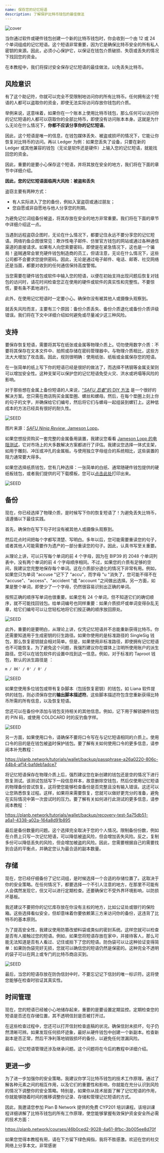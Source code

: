 ```yaml
---
name: 保存您的记忆短语
description: 了解保护比特币钱包的最佳做法
---
```

![cover](assets/cover.webp)

当你通过软件或硬件钱包创建一个新的比特币钱包时，你会收到一个由 12 或 24 个单词组成的记忆短语。这个短语非常重要，因为它是确保比特币安全的所有私人密钥的来源。因此，必须小心保护它，以保证在钱包介质破损、失窃或丢失的情况下找回您的资金。

在本教程中，我们将探讨安全保存记忆短语的最佳做法，以免丢失比特币。

## 风险意识

有了这个助记符，你就可以完全不受限制地访问你的所有比特币。任何拥有这个短语的人都可以盗取你的资金，即使无法实际访问存放你钱包的介质。

举例来说，这意味着，如果你在一个账本上使用比特币钱包，那么任何可以访问你的记忆短语的人都可以窃取你的全部比特币，即使没有访问账本本身。这就是为什么无论在什么情况下，**你都不应该分享你的记忆短语**。

因此，这个短语是唯一的信息，在钱包媒体丢失、被盗或损坏的情况下，它能让你恢复对比特币的访问。再以 Ledger 为例：如果您丢失了设备，只要在新的 Ledger 或其他兼容的钱包（无论是软件还是硬件）上输入您的记忆短语，就能找回您的资金。

因此，重要的是要小心保存这个短语，并将其放在安全的地方，我们将在下面的章节中详细介绍。

**因此，您的记忆短语面临两大风险：被盗和丢失**

盗窃主要有两种方式：


- 有人实际进入了您的备份，例如入室盗窃或通过朋友；
- 您自愿或非自愿地与他人分享您的刑期。

为避免记忆词组备份被盗，将其存放在安全的地方非常重要。我们将在下面的章节中详细介绍这一点。

当遇到远程盗窃企图时，无论在什么情况下，都要记住永远不要分享您的记忆短语。网络钓鱼企图很常见：欺诈性电子邮件、仿冒官方钱包的网站或通过各种通信渠道的直接请求。如果有人向您索要密码，即使是在紧急情况下，这也是一个骗局！盗贼通常会冒充硬件钱包制造商的员工，但请注意，无论在什么情况下，这些公司都不会要求您提供密码。因此，无论是通过电子邮件、电话、邮寄、社交网络还是当面，都要对收到的任何通信保持高度警惕。

当您需要在硬件钱包或软件中输入您的短语，以便在初始支持出现问题后恢复对钱包的访问时，请花时间检查您正在使用的硬件或软件的真实性和完整性。不要惊慌，要有条不紊地进行。

此外，在使用记忆短语时一定要小心。确保你没有被其他人或摄像头观察到。

就丢失风险而言，主要有三个原因：备份介质丢失、备份介质退化或备份介质评级错误。我们将在下文中详细介绍如何避免或尽量减少这三种风险。

## 支持

要保存恢复短语，需要将其写在纸张或金属等物理介质上。切勿使用数字介质：不要将其保存在文本文件中、拍照或存储在密码管理器中。与物理介质相比，这些方法大大增加了攻击面。因此，规则很明确：使用纸张、纸板或金属保存您的短语。

在一张简单的纸上写下你的短语已经是很好的做法了，而选择不锈钢等金属支架则可以增加安全性。这种支架可以保护您的记忆短语免受火灾、洪水或坍塌等风险的影响。

对于那些想在金属上备份短语的人来说，["*SAFU 忍者*"的 DIY 方法](https://jlopp.github.io/metal-bitcoin-storage-reviews/reviews/safu-ninja/) 是一个很好的解决方案。您只需在商店购买金属垫圈、螺丝和螺母。然后，在每个垫圈上刻上你的句子的文字，并确保给它们编号，然后将它们与螺母一起组装到螺钉上。这种低成本的方法已经具有很好的耐久性。

![SEED](assets/fr/01.webp)

图片来源：[*SAFU Ninja Review*, Jameson Lopp](https://jlopp.github.io/metal-bitcoin-storage-reviews/reviews/safu-ninja/)。

如果您想投资购买一套完整的金属备用装置，我建议您看看 [Jameson Lopp 的电阻测试](https://jlopp.github.io/metal-bitcoin-storage-reviews/)，它对市场上的大多数解决方案都进行了评估。我建议您选择一体式支架，如用于雕刻、冲压或冲孔的金属板。与使用独立字母组合的系统相比，这些装置的阻力通常要大得多。

如果您选择纸质钱包，您有几种选择：一张简单的白纸、通常随硬件钱包提供的硬纸板钱包，或者我们提供的可下载模板，您可以[点击此处](https://github.com/PlanB-Network/bitcoin-educational-content/blob/dev/resources/bet/wallet-backup-sheet/assets/mnemonic-sheet.pdf)打印出来。

![SEED](assets/fr/02.webp)

## 备份

现在，你已经选择了物理介质，是时候写下你的恢复短语了！为避免丢失比特币，请遵循以下最佳实践。

首先，确保你在写下句子时没有被其他人或摄像头观察到。

然后花点时间把每个字都写清楚、写明白。多年以后，您可能需要重读您的句子，或者其他人可能需要作为遗产的一部分重读您的句子。因此，认真书写至关重要。

从理论上讲，可以只写每个单词的前 4 个字母，因为在 BIP39 的 2048 个单词列表中，没有两个单词的前 4 个字母顺序相同。不过，如果您的介质有足够的空间，我建议您完整地保存每个单词。这在介质部分退化的情况下非常有用。例如，如果您只为单词 "accuse "记下了 "accu"，而字母 "u "消失了，您可能不得不在 "accuse"、"access"、"accident "或 "account "之间做出选择。另一方面，如果是整个单词，即使少了一个字母，仍然很容易识别出正确的单词。

按照正确的顺序写单词也很重要。如果您有 24 个单词，但不知道它们的确切顺序，就不可能找回钱包。给单词编号也同样重要：如果介质损坏或单词变得杂乱无章，给它们编号可以让您轻松地将它们按正确的顺序放回原处。

![SEED](assets/fr/03.webp)

此外，重要的是要明白，从理论上讲，仅凭记忆短语并不总能重新获得比特币。你还需要知道用于生成密钥的衍生路径。如果你使用的是标准路径的 SingleSig 钱包，那么恢复密钥就会相对简单。但是，如果使用非标准路径，即使拥有记忆短语也不可能恢复。为了避免这个问题，我强烈建议你在媒体上注明所使用账户的派生路径。您可以在钱包软件的设置中找到这一信息。例如，对于标准的 Taproot 钱包，默认的派生路径是 ：

```txt
m / 86' / 0' / 0' /
```

![SEED](assets/fr/04.webp)

如果您使用多位钱包或带有复杂脚本（包括恢复密钥）的钱包，如 Liana 软件提供的钱包，则必须保存您的**输出脚本描述符**。这些脚本描述符包含您重新获得比特币所需的所有信息，以及恢复短语。

您还可以在备份中添加与钱包支持相关的其他信息。例如，记下用于解锁硬件钱包的 PIN 码，或使用 COLDCARD 时的反钓鱼字样。

![SEED](assets/fr/05.webp)

另一方面，如果使用口令，请确保不要将口令写在与记忆短语相同的介质上。使用口令的目的是在钱包被盗时保护钱包。要了解有关如何使用口令的更多信息，请参阅本补充教程：

https://planb.network/tutorials/wallet/backup/passphrase-a26a0220-806c-44b4-af14-bafdeb1adce7

将记忆短语保存在物理介质上后，强烈建议您在新创建的钱包还是空的情况下进行恢复测试。该测试包括写下一段信息样本，故意删除空钱包，然后仅使用记忆短语的物理备份尝试恢复。这将使您能够检查备份是否完整且没有输入错误。这还可以让您熟悉恢复过程。这样，如果将来需要恢复，您就可以做好更充分的准备，避免在实际情况中第一次尝试时的压力。要了解有关如何进行此测试的更多信息，请参阅本教程 ：

https://planb.network/tutorials/wallet/backup/recovery-test-5a75db51-a6a1-4338-a02a-164a8d91b895

最后是备份数量的问题。这个选择完全取决于您的个人情况。限制备份份数，例如在介质上只写一次记忆短语，可以降低被盗风险，但会增加丢失风险。反之，复制多份可以降低丢失的风险，但会增加被盗的风险。因此，您需要根据自己的需要找到合适的平衡点，并确定您认为最合适的副本数量。

## 存储

现在，您已经仔细备份了记忆词组，是时候选择一个合适的存储位置了。这取决于你的安全策略。在任何情况下，都要选择一个不引人注意的地方，在那里不可能有人会偶然发现它，但又可以进行定期检查。还要确保它不受外界环境影响，以防损坏基板。

我还建议不要把你的记忆库存放在你没有主权的地方，比如公证处或银行的保险箱。这些选择看似安全，但却意味着你要依赖第三方来访问你的备份，这违背了比特币的基本原则。

为了提高安全性，我建议使用防篡改塑料袋或类似的密封系统。这样您就可以检查是否有人接触过您的短语。例如，如果您将短语存放在家中，并接待客人，那么可能无法知道是否有人看过、记住或拍下了您的短语。防伪袋可以让这种验证变得简单：如果防伪袋完好无损，您就可以确信您的短语仍然是保密的。这种完全不透明的袋子可以在网上或专门的比特币商店买到。

![SEED](assets/fr/06.webp)

最后，当您的短语存放在防伪信封中时，不要忘记记下信封的唯一标识符。这将使您能够在检查时验证其真实性。

## 时间管理

现在，您的短语已经被小心地储存起来，重要的是要设置定期监控。定期检查您的短语是否还在存储位置，其不透明信封是否被打开过。

在这些检查过程中，您还可以打开信封检查底稿的状况。确保信封未损坏，句子仍然清晰可辨。如果发现任何损坏迹象，最好从硬件钱包中创建一个新副本。检查新副本是否正常，然后干净利落地销毁损坏的备份，以避免任何泄漏风险。

最后，记忆短语管理还涉及继承问题。这个问题将在今后的教程中详细介绍。

## 更进一步

为了进一步加强你的安全策略，我建议你学习比特币钱包的技术工作原理。通过了解各种元素之间的相互作用，以及它们的重要性和影响，你就能在充分认识到风险的情况下调整你的安全策略。特别是，如果你从技术层面了解了记忆短语的作用，你就能够随着时间的推移调整你记录、存储和管理记忆短语的方式。

因此，我邀请您参加 Plan ₿ Network 提供的免费 CYP201 培训课程。该培训课程详细讲解了比特币钱包的所有工作原理，使您能够掌握有效保护资金安全所必需的技术方面：

https://planb.network/courses/46b0ced2-9028-4a61-8fbc-3b005ee8d70f

如果您觉得本教程有用，请在下方留下绿色拇指，我将不胜感激。欢迎在您的社交网络上分享本文。非常感谢
